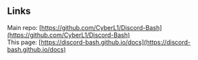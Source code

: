 ## Links

Main repo: [https://github.com/CyberL1/Discord-Bash](https://github.com/CyberL1/Discord-Bash)  
This page: [https://discord-bash.github.io/docs](https://discord-bash.github.io/docs)
